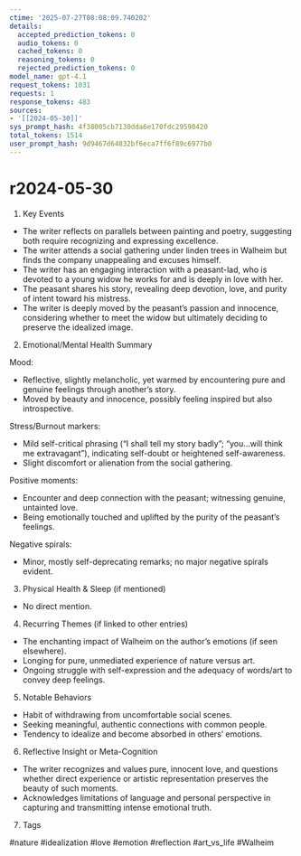 ```yaml
---
ctime: '2025-07-27T08:08:09.740202'
details:
  accepted_prediction_tokens: 0
  audio_tokens: 0
  cached_tokens: 0
  reasoning_tokens: 0
  rejected_prediction_tokens: 0
model_name: gpt-4.1
request_tokens: 1031
requests: 1
response_tokens: 483
sources:
- '[[2024-05-30]]'
sys_prompt_hash: 4f38005cb7130dda6e170fdc29590420
total_tokens: 1514
user_prompt_hash: 9d9467d64832bf6eca7ff6f89c6977b0
---
```

# r2024-05-30

1. Key Events

- The writer reflects on parallels between painting and poetry, suggesting both require recognizing and expressing excellence.
- The writer attends a social gathering under linden trees in Walheim but finds the company unappealing and excuses himself.
- The writer has an engaging interaction with a peasant-lad, who is devoted to a young widow he works for and is deeply in love with her.
- The peasant shares his story, revealing deep devotion, love, and purity of intent toward his mistress.
- The writer is deeply moved by the peasant’s passion and innocence, considering whether to meet the widow but ultimately deciding to preserve the idealized image.

2. Emotional/Mental Health Summary

Mood:

- Reflective, slightly melancholic, yet warmed by encountering pure and genuine feelings through another’s story.
- Moved by beauty and innocence, possibly feeling inspired but also introspective.

Stress/Burnout markers:

- Mild self-critical phrasing (“I shall tell my story badly”; “you…will think me extravagant”), indicating self-doubt or heightened self-awareness.
- Slight discomfort or alienation from the social gathering.

Positive moments:

- Encounter and deep connection with the peasant; witnessing genuine, untainted love.
- Being emotionally touched and uplifted by the purity of the peasant’s feelings.

Negative spirals:

- Minor, mostly self-deprecating remarks; no major negative spirals evident.

3. Physical Health & Sleep (if mentioned)

- No direct mention.

4. Recurring Themes (if linked to other entries)

- The enchanting impact of Walheim on the author’s emotions (if seen elsewhere).
- Longing for pure, unmediated experience of nature versus art.
- Ongoing struggle with self-expression and the adequacy of words/art to convey deep feelings.

5. Notable Behaviors

- Habit of withdrawing from uncomfortable social scenes.
- Seeking meaningful, authentic connections with common people.
- Tendency to idealize and become absorbed in others’ emotions.

6. Reflective Insight or Meta-Cognition

- The writer recognizes and values pure, innocent love, and questions whether direct experience or artistic representation preserves the beauty of such moments.
- Acknowledges limitations of language and personal perspective in capturing and transmitting intense emotional truth.

7. Tags

#nature #idealization #love #emotion #reflection #art_vs_life #Walheim